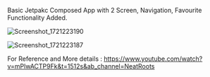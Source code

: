 Basic Jetpakc Composed App with 2 Screen, Navigation, Favourite Functionality Added.

![Screenshot_1721223190](https://github.com/user-attachments/assets/1bcc523a-45d9-4111-85be-81bf954b283a)

![Screenshot_1721223187](https://github.com/user-attachments/assets/986d9cb5-1934-4312-a2b9-77a6076aa4d7)


For Reference and  More details :
https://www.youtube.com/watch?v=mPlwACTP9Fk&t=1512s&ab_channel=NeatRoots
